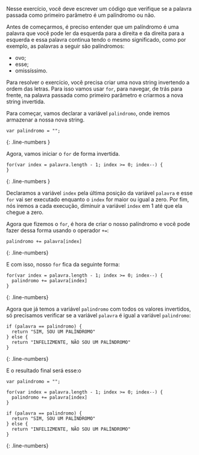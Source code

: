 Nesse exercício, você deve escrever um código que verifique se a palavra passada como primeiro parâmetro é um palíndromo ou não.

Antes de começarmos, é preciso entender que um palíndromo é uma palavra que você pode ler da esquerda para a direita e da direita para a esquerda e essa palavra continua tendo o mesmo significado, como por exemplo, as palavras a seguir são palíndromos:

- ovo;
- esse;
- omissíssimo.

Para resolver o exercício, você precisa criar uma nova string invertendo a ordem das letras. Para isso vamos usar `for`, para navegar, de trás para frente, na palavra passada como primeiro parâmetro e criarmos a nova string invertida.

Para começar, vamos declarar a variável `palindromo`, onde iremos armazenar a nossa nova string.

```language-javascript
var palindromo = "";
```
{: .line-numbers }

Agora, vamos iniciar o `for` de forma invertida.

```language-javascript
for(var index = palavra.length - 1; index >= 0; index--) {
}
```
{: .line-numbers }

Declaramos a variável `index` pela última posição da variável `palavra` e esse `for` vai ser executado enquanto o `index` for maior ou igual a zero. Por fim, nós iremos a cada execução, diminuir a variável `index` em 1 até que ela chegue a zero.

Agora que fizemos o `for`, é hora de criar o nosso palíndromo e você pode fazer dessa forma usando o operador `+=`:

```language-javascript
palindromo += palavra[index]
```
{: .line-numbers}

E com isso, nosso `for` fica da seguinte forma:

```language-javascript
for(var index = palavra.length - 1; index >= 0; index--) {
  palindromo += palavra[index]
}
```
{: .line-numbers}

Agora que já temos a variável `palindromo` com todos os valores invertidos, só precisamos verificar se a variável `palavra` é igual a variável `palindromo`:


```language-javascript
if (palavra == palindromo) {
  return "SIM, SOU UM PALÍNDROMO"
} else {
  return "INFELIZMENTE, NÃO SOU UM PALÍNDROMO"
}
```
{: .line-numbers}

E o resultado final será esse:o

```language-javascript
var palindromo = "";

for(var index = palavra.length - 1; index >= 0; index--) {
  palindromo += palavra[index]
}

if (palavra == palindromo) {
  return "SIM, SOU UM PALÍNDROMO"
} else {
  return "INFELIZMENTE, NÃO SOU UM PALÍNDROMO"
}
```
{: .line-numbers}
